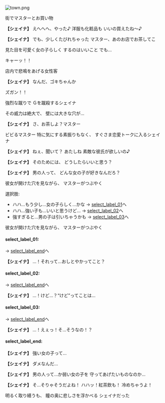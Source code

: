 
![town.png](../images/backgrounds/town.png)

街でマスターとお買い物

**【シェイナ】**
えへへへ、やった♪
洋服も化粧品も
いいの買えたね～♪

**【シェイナ】**
でも、少しくたびれちゃった
マスター、あのお店でお茶してこ

見た目を可愛く女の子らしく
するのはいいこと
でも…

キャーッ！！

店内で悲鳴をあげる女性客

**【シェイナ】**
なんだ、ゴキちゃんか

ズガン！！

強烈な蹴りで
Ｇを蹴殺するシェイナ

その威力は絶大で、
壁には大きな穴が…

**【シェイナ】**
さ、お茶しよ？マスター

ビビるマスター
特に気にする素振りもなく、
すぐさま恋愛トークに入るシェイナ

**【シェイナ】**
ねぇ、聞いて？
あたしね
素敵な彼氏が欲しいの♪

**【シェイナ】**
そのためには、
どうしたらいいと思う？

**【シェイナ】**
男の人って、
どんな女の子が好きなんだろ？

彼女が開けた穴を見ながら、
マスターがつぶやく

選択肢:
- ハハ…もう少し…女の子らしく…かな → [select_label_01](#select_label_01)へ
- ハハ…強い子も…いいと思うけど… → [select_label_02](#select_label_02)へ
- 強すぎると…男の子は引いちゃうかも → [select_label_03](#select_label_03)へ

彼女が開けた穴を見ながら、
マスターがつぶやく

#### select_label_01:
 → [select_label_end](#select_label_end)へ

**【シェイナ】**
…！それって…おしとやかってこと？

#### select_label_02:
 → [select_label_end](#select_label_end)へ

**【シェイナ】**
…！けど…？“けど”ってことは…

#### select_label_03:
 → [select_label_end](#select_label_end)へ

**【シェイナ】**
…！えぇっ！そ…そうなの！？

#### select_label_end:

**【シェイナ】**
強い女の子って…

**【シェイナ】**
ダメなんだ…

**【シェイナ】**
男の人って…か弱い女の子を
守ってあげたいものなのか…

**【シェイナ】**
そ…そりゃそうだよね！
ハハッ！紅茶飲も！
冷めちゃうよ！

明るく取り繕うも、
瞳の奥に悲しさを浮かべる
シェイナだった

